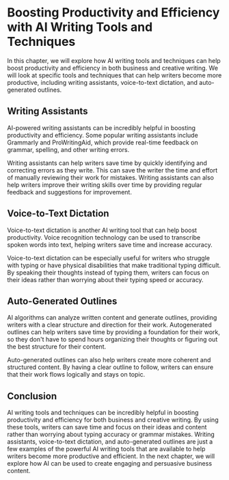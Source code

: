 Boosting Productivity and Efficiency with AI Writing Tools and Techniques
=============================================================================================================================================

In this chapter, we will explore how AI writing tools and techniques can help boost productivity and efficiency in both business and creative writing. We will look at specific tools and techniques that can help writers become more productive, including writing assistants, voice-to-text dictation, and auto-generated outlines.

Writing Assistants
------------------

AI-powered writing assistants can be incredibly helpful in boosting productivity and efficiency. Some popular writing assistants include Grammarly and ProWritingAid, which provide real-time feedback on grammar, spelling, and other writing errors.

Writing assistants can help writers save time by quickly identifying and correcting errors as they write. This can save the writer the time and effort of manually reviewing their work for mistakes. Writing assistants can also help writers improve their writing skills over time by providing regular feedback and suggestions for improvement.

Voice-to-Text Dictation
-----------------------

Voice-to-text dictation is another AI writing tool that can help boost productivity. Voice recognition technology can be used to transcribe spoken words into text, helping writers save time and increase accuracy.

Voice-to-text dictation can be especially useful for writers who struggle with typing or have physical disabilities that make traditional typing difficult. By speaking their thoughts instead of typing them, writers can focus on their ideas rather than worrying about their typing speed or accuracy.

Auto-Generated Outlines
-----------------------

AI algorithms can analyze written content and generate outlines, providing writers with a clear structure and direction for their work. Autogenerated outlines can help writers save time by providing a foundation for their work, so they don't have to spend hours organizing their thoughts or figuring out the best structure for their content.

Auto-generated outlines can also help writers create more coherent and structured content. By having a clear outline to follow, writers can ensure that their work flows logically and stays on topic.

Conclusion
----------

AI writing tools and techniques can be incredibly helpful in boosting productivity and efficiency for both business and creative writing. By using these tools, writers can save time and focus on their ideas and content rather than worrying about typing accuracy or grammar mistakes. Writing assistants, voice-to-text dictation, and auto-generated outlines are just a few examples of the powerful AI writing tools that are available to help writers become more productive and efficient. In the next chapter, we will explore how AI can be used to create engaging and persuasive business content.
